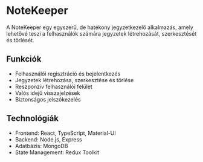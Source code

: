 # NoteKeeper

A NoteKeeper egy egyszerű, de hatékony jegyzetkezelő alkalmazás, amely lehetővé teszi a felhasználók számára jegyzetek létrehozását, szerkesztését és törlését.

## Funkciók

- Felhasználói regisztráció és bejelentkezés
- Jegyzetek létrehozása, szerkesztése és törlése
- Reszponzív felhasználói felület
- Valós idejű visszajelzések
- Biztonságos jelszókezelés

## Technológiák

- Frontend: React, TypeScript, Material-UI
- Backend: Node.js, Express
- Adatbázis: MongoDB
- State Management: Redux Toolkit
